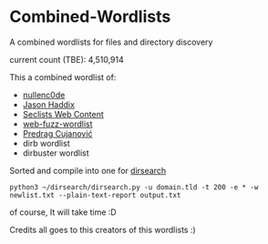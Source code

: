 # Combined-Wordlists
A combined wordlists for files and directory discovery

current count (TBE): 4,510,914

This a combined wordlist of:
* [nullenc0de](https://gist.githubusercontent.com/nullenc0de/96fb9e934fc16415fbda2f83f08b28e7/raw/146f367110973250785ced348455dc5173842ee4/content_discovery_nullenc0de.txt)
* [Jason Haddix](https://gist.githubusercontent.com/jhaddix/b80ea67d85c13206125806f0828f4d10/raw/c81a34fe84731430741e0463eb6076129c20c4c0/content_discovery_all.txt)
* [Seclists Web Content](https://github.com/danielmiessler/SecLists/tree/master/Discovery/Web-Content)
* [web-fuzz-wordlist](https://github.com/kaimi-io/web-fuzz-wordlists)
* [Predrag Cujanović](https://github.com/cujanovic/Content-Bruteforcing-Wordlist)
* dirb wordlist
* dirbuster wordlist

Sorted and compile into one for [dirsearch](https://github.com/maurosoria/dirsearch)

`python3 ~/dirsearch/dirsearch.py -u domain.tld -t 200 -e * -w newlist.txt --plain-text-report output.txt`

of course, It will take time :D

Credits all goes to this creators of this wordlists :)
